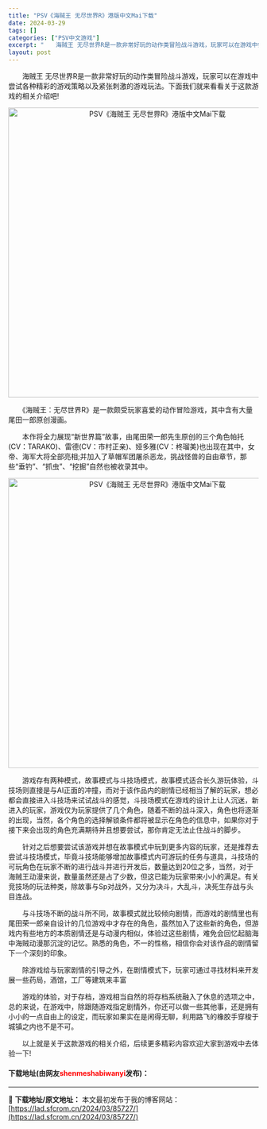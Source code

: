 ```yaml
---
title: "PSV《海贼王 无尽世界R》港版中文Mai下载"
date: 2024-03-29
tags: []
categories: ["PSV中文游戏"]
excerpt: "　　海贼王 无尽世界R是一款非常好玩的动作类冒险战斗游戏，玩家可以在游戏中尝试各种精彩的游戏策略以及紧张刺激的游戏玩法。下面我们就来看看关于这款游戏的相关介绍吧! 　　《海贼王：无尽世界R》是一款颇受玩家喜爱的动作冒险游戏，其中含有大量尾田一郎原创漫画。 　　本作将全力展现&ldquo;新世界篇&amp;r&hellip;"
layout: post
---
```


 <p>　　海贼王 无尽世界R是一款非常好玩的动作类冒险战斗游戏，玩家可以在游戏中尝试各种精彩的游戏策略以及紧张刺激的游戏玩法。下面我们就来看看关于这款游戏的相关介绍吧!</p> <p align="center"><img align="" border="0" src="https://lad.sfcrom.cn/wp-content/uploads/2024/03/20240329_660666c4e2d59.webp" width="584" alt="PSV《海贼王 无尽世界R》港版中文Mai下载" /></p> <p>　　《海贼王：无尽世界R》是一款颇受玩家喜爱的动作冒险游戏，其中含有大量尾田一郎原创漫画。</p> <p>　　本作将全力展现&ldquo;新世界篇&rdquo;故事，由尾田荣一郎先生原创的三个角色帕托(CV：TARAKO)、雷德(CV：市村正亲)、娅多雅(CV：柊瑠美)也出现在其中，女帝、海军大将全部亮相;并加入了草帽军团屠杀恶龙，挑战怪兽的自由章节，那些&ldquo;垂钓&rdquo;、&ldquo;抓虫&rdquo;、&ldquo;挖掘&rdquo;自然也被收录其中。</p> <p align="center"><img align="" border="0" src="https://lad.sfcrom.cn/wp-content/uploads/2024/03/20240329_660666c583396.webp" width="584" alt="PSV《海贼王 无尽世界R》港版中文Mai下载" /></p> <p>　　游戏存有两种模式，故事模式与斗技场模式，故事模式适合长久游玩体验，斗技场则直接是与AI正面的冲撞，而对于该作品内的剧情已经相当了解的玩家，想必都会直接进入斗技场来试试战斗的感觉，斗技场模式在游戏的设计上让人沉迷，新进入的玩家，游戏仅为玩家提供了几个角色，随着不断的战斗深入，角色也将逐渐的出现，当然，各个角色的选择解锁条件都将被显示在角色的信息中，如果你对于接下来会出现的角色充满期待并且想要尝试，那你肯定无法止住战斗的脚步。</p> <p>　　针对之后想要尝试该游戏并想在故事模式中玩到更多内容的玩家，还是推荐去尝试斗技场模式，毕竟斗技场能够增加故事模式内可游玩的任务与道具，斗技场的可玩角色在玩家不断的进行战斗并进行开发后，数量达到20位之多，当然，对于海贼王动漫来说，数量虽然还是占了少数，但这已能为玩家带来小小的满足。有关竞技场的玩法种类，除故事与Sp对战外，又分为决斗，大乱斗，决死生存战与头目连战。</p> <p>　　与斗技场不断的战斗所不同，故事模式就比较倾向剧情，而游戏的剧情里也有尾田荣一郎亲自设计的几位游戏中才存在的角色，虽然加入了这些新的角色，但游戏内有些地方的本质剧情还是与动漫内相似，体验过这些剧情，难免会回忆起脑海中海贼动漫那沉淀的记忆。熟悉的角色，不一的性格，相信你会对该作品的剧情留下一个深刻的印象。</p> <p>　　除游戏给与玩家剧情的引导之外，在剧情模式下，玩家可通过寻找材料来开发展一些药局，酒馆，工厂等建筑来丰富</p> <p>　　游戏的体验，对于存档，游戏相当自然的将存档系统融入了休息的选项之中，总的来说，在游戏中，除跟随游戏指定剧情外，你还可以做一些其他事，还是拥有小小的一点自由上的设定，而玩家如果实在是闲得无聊，利用路飞的橡胶手穿梭于城镇之内也不是不可。</p> <p>　　以上就是关于这款游戏的相关介绍，后续更多精彩内容欢迎大家到游戏中去体验一下!</p> <p><h4>下载地址(由网友<font color="red">shenmeshabiwanyi</font>发布)：</h4></p> 

---
📖 **下载地址/原文地址：** 本文最初发布于我的博客网站：[https://lad.sfcrom.cn/2024/03/85727/](https://lad.sfcrom.cn/2024/03/85727/)
